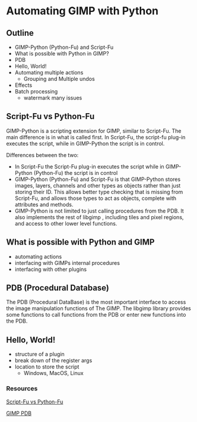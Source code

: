 # Automating GIMP with Python

## Outline
- GIMP-Python (Python-Fu) and Script-Fu
- What is possible with Python in GIMP?
- PDB
- Hello, World!
- Automating multiple actions
    - Grouping and Multiple undos
- Effects
- Batch processing
    - watermark many issues


## Script-Fu vs Python-Fu

GIMP-Python is a scripting extension for GIMP, similar to Script-Fu. The main difference is in what is called first. In Script-Fu, the script-fu plug-in executes the script, while in GIMP-Python the script is in control.

Differences between the two:
- In Script-Fu the Script-Fu plug-in executes the script while in GIMP-Python (Python-Fu) the script is in control
- GIMP-Python (Python-Fu) and Script-Fu is that GIMP-Python stores images, layers, channels and other types as objects rather than just storing their ID. This allows better type checking that is missing from Script-Fu, and allows those types to act as objects, complete with attributes and methods.
- GIMP-Python is not limited to just calling procedures from the PDB. It also implements the rest of libgimp , including tiles and pixel regions, and access to other lower level functions.

## What is possible with Python and GIMP
- automating actions
- interfacing with GIMPs internal procedures
- interfacing with other plugins


## PDB (Procedural Database)
The PDB (Procedural DataBase) is the most important interface to access the image manipulation functions of The GIMP. The libgimp library provides some functions to call functions from the PDB or enter new functions into the PDB.

## Hello, World!
- structure of a plugin
- break down of the register args
- location to store the script
    - Windows, MacOS, Linux


### Resources
[Script-Fu vs Python-Fu](https://www.gimp.org/docs/python/index.html)

[GIMP PDB](https://www.gimp.org/docs/scheme_plugin/)
